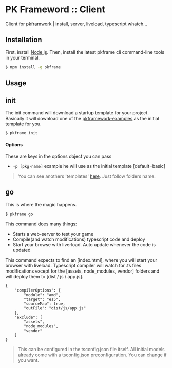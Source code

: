 # PK Frameword :: Client 
Client for [pkframwork](https://github.com/pe77/pkframework) | install, server, liveload, typescript whatch...

Installation
---------------

First, install [Node.js](https://nodejs.org/en/). Then, install the latest pkframe cli command-line tools in your terminal. 

```bash
$ npm install -g pkframe
```

Usage
---------------

## init

The init command will download a startup template for your project.
Basically it will download one of the [pkframework-examples](https://github.com/pe77/pkframework-examples) as the initial template for you.

```bash
$ pkframe init
```

#### Options

These are keys in the options object you can pass

- `-p [pkg-name]` example he will use as the initial template [default=basic]

> You can see anothers 'templates' [here](https://github.com/pe77/pkframework-examples). Just follow folders name.




## go

This is where the magic happens.

```bash
$ pkframe go
```

This command does many things:

- Starts a web-server to test your game
- Compile(and watch modifications) typescript code and deploy
- Start your browse with liverload. Auto update whenever the code is updated

This command expects to find an [index.html], where you will start your browser with liveload.
Typescript compiler will watch for .ts files modifications except for the [assets, node_modules, vendor] folders and will deploy them to [dist / js / app.js].

```
{
    "compilerOptions": {
        "module": "amd",
        "target": "es5",
        "sourceMap": true,
        "outFile": "dist/js/app.js"
    },
    "exclude": [
        "assets",
        "node_modules",
        "vendor"
    ]
}
```

>This can be configured in the tsconfig.json file itself. All initial models already come with a tsconfig.json preconfiguration. You can change if you want.



